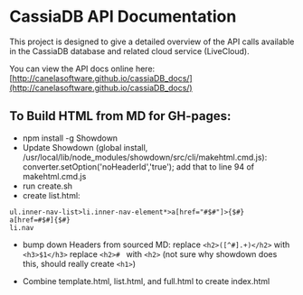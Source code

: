 CassiaDB API Documentation
=========


This project is designed to give a detailed overview of the API calls available in the CassiaDB database and related cloud service (LiveCloud).

You can view the API docs online here: 
[http://canelasoftware.github.io/cassiaDB_docs/](http://canelasoftware.github.io/cassiaDB_docs/)

## To Build HTML from MD for GH-pages:

- npm install -g Showdown
- Update Showdown (global install, /usr/local/lib/node_modules/showdown/src/cli/makehtml.cmd.js):
      converter.setOption('noHeaderId','true');
add that to line 94 of makehtml.cmd.js
- run create.sh
- create list.html:

````
ul.inner-nav-list>li.inner-nav-element*>a[href="#$#"]>{$#}
a[href=#$#]{$#}
li.nav
````
- bump down Headers from sourced MD:
replace `<h2>([^#].+)</h2>` with `<h3>$1</h3>`
replace `<h2># ` with `<h2>` (not sure why showdown does this, should really create `<h1>`)

- Combine template.html, list.html, and full.html to create index.html
